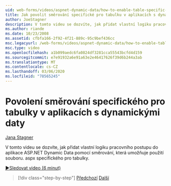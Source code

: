 ```yaml
---
uid: web-forms/videos/aspnet-dynamic-data/how-to-enable-table-specific-routing-in-dynamic-data-applications
title: Jak povolit směrování specifické pro tabulku v aplikacích s dynamickými daty | Microsoft Docs
author: JoeStagner
description: V tomto videu se dozvíte, jak přidat vlastní logiku pracovního postupu do aplikace ASP.NET Dynamic Data pomocí směrování, která umožňuje použití souboru. aspx specifického pro tabulky.
ms.author: riande
ms.date: 10/23/2008
ms.assetid: cfbfa166-2f92-4f21-889c-95c9bef436cc
msc.legacyurl: /web-forms/videos/aspnet-dynamic-data/how-to-enable-table-specific-routing-in-dynamic-data-applications
msc.type: video
ms.openlocfilehash: a1b099aedc6fa0824df3281cca55543bcfd4d159
ms.sourcegitcommit: e7e91932a6e91a63e2e46417626f39d6b244a3ab
ms.translationtype: MT
ms.contentlocale: cs-CZ
ms.lasthandoff: 03/06/2020
ms.locfileid: "78565245"
---
```

# <a name="how-to-enable-table-specific-routing-in-dynamic-data-applications"></a>Povolení směrování specifického pro tabulky v aplikacích s dynamickými daty

[Jana Stagner](https://github.com/JoeStagner)

V tomto videu se dozvíte, jak přidat vlastní logiku pracovního postupu do aplikace ASP.NET Dynamic Data pomocí směrování, která umožňuje použití souboru. aspx specifického pro tabulky.

[&#9654;Sledovat video (6 minut)](https://channel9.msdn.com/Blogs/ASP-NET-Site-Videos/how-to-enable-table-specific-routing-in-dynamic-data-applications)

> [!div class="step-by-step"]
> [Předchozí](enable-in-line-editing-in-aspnet-dynamic-data-applications.md)
> [Další](how-to-use-attribute-validation-in-aspnet-dynamic-data-applications.md)
